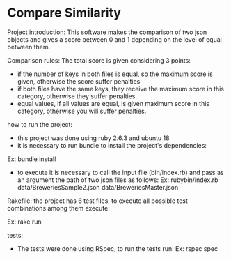 # Compare Similarity

Project introduction:
  This software makes the comparison of two json objects and gives a score between 0 and 1 depending on the level of equal between them.

Comparison rules:
  The total score is given considering 3 points:
  - if the number of keys in both files is equal, so the maximum score is given, otherwise the score suffer penalties
  - if both files have the same keys, they receive the maximum score in this category, otherwise they suffer penalties.
  - equal values, if all values ​​are equal, is given maximum score in this category, otherwise you will suffer penalties.

how to run the project:
- this project was done using ruby ​​2.6.3 and ubuntu 18
- it is necessary to run bundle to install the project's dependencies:

Ex: bundle install

- to execute it is necessary to call the input file (bin/index.rb) and pass as an argument the path of two json files as follows:
Ex: ruby ​​bin/index.rb data/BreweriesSample2.json data/BreweriesMaster.json

Rakefile:
the project has 6 test files, to execute all possible test combinations among them execute:

Ex: rake run

tests:
- The tests were done using RSpec, to run the tests run:
Ex: rspec spec